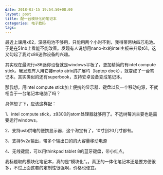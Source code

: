 ```yaml
---
date: 2018-03-15 19:54:50+08:00
layout: post
title: 配一台模块化的笔记本
categories: 电子数码
tags: 
---
```


最近上课用x62，深感电池不够用，只能用两个小时不到，我得带两块四芯电池。于是在51nb上看能不能改善。发现有人说想用nano-itx的intel主板来升级t61。这又勾起了我对x86迷你设备的兴趣。

其实现在最流行x86迷你设备就是windows平板了。更加精简的有intel compute stick。我发现有人用它接moto atrix的扩展坞（laptop dock），就变成了一台笔记本。其实类似的还有superbook，支持安卓设备变成笔记本。

那我想，用intel compute stick加上便携的显示器、键盘以及一个移动电源，不就相当于一台笔记本电脑了吗？

具体想了下，应该这样配：

1、intel compute stick，z8300的atom处理器就够用了。不选树莓派主要也是需要运行windows。

2、支持usb供电的便携显示器，这个淘宝有了，10寸到20几寸都有。

3、支持5v2a输出，带多个输出口的的大容量移动电源

4、无线键鼠，可以用thinkpad tablet 8的蓝牙键盘，带小红点。

我标题取的模块化笔记本，真的是“模块化”。。真正的一体化笔记本还是要方便很多，不过上面这套的定制性很强啊，价格也便宜。


